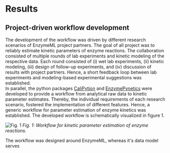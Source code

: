 # Results

## Project-driven workflow development

The development of the workflow was driven by different research scenarios of EnzymeML project partners. The goal of all project was to reliably estimate kinetic parameters of enzyme reactions. The collaboration consisted of multiple rounds of lab experiments and kinetic modeling of the respective data. Each round consisted of (i) wet lab experiments, (ii) kinetic modeling, (iii) design of follow-up experiments, and (iv) discussion of results with project partners. Hence, a short feedback loop between lab experiments and modeling-based experimental suggestions was established.  
In parallel, the python packages [CaliPytion](method:calipytion) and [EnzymePynetics](method:enzymepynetics) were developed to provide a workflow from analytical raw data to kinetic parameter estimates. Thereby, the individual requirements of each research scenario, fostered the implementation of different features. Hence, a generic workflow for parameter estimation of enzyme kinetics was established. The developed workflow is schematically visualized in figure 1.

![Fig. 1](images/concept_workflow.png)
_Fig. 1: Workflow for kinetic parameter estimation of enzyme reactions._

The workflow was designed around EnzymeML, whereas it's data model serves
